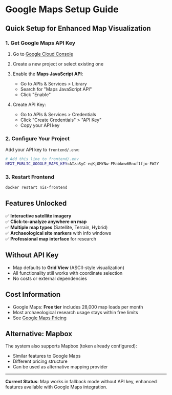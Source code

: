 # Google Maps Setup Guide

## Quick Setup for Enhanced Map Visualization

### 1. Get Google Maps API Key

1. Go to [Google Cloud Console](https://console.cloud.google.com/)
2. Create a new project or select existing one
3. Enable the **Maps JavaScript API**:
   - Go to APIs & Services > Library
   - Search for "Maps JavaScript API"
   - Click "Enable"

4. Create API Key:
   - Go to APIs & Services > Credentials
   - Click "Create Credentials" > "API Key"
   - Copy your API key

### 2. Configure Your Project

Add your API key to `frontend/.env`:

```bash
# Add this line to frontend/.env
NEXT_PUBLIC_GOOGLE_MAPS_KEY=AIzaSyC-eqKjOMYNw-FMabknw6Bnxf1fjo-EW2Y
```

### 3. Restart Frontend

```bash
docker restart nis-frontend
```

## Features Unlocked

✅ **Interactive satellite imagery**  
✅ **Click-to-analyze anywhere on map**  
✅ **Multiple map types** (Satellite, Terrain, Hybrid)  
✅ **Archaeological site markers** with info windows  
✅ **Professional map interface** for research  

## Without API Key

- Map defaults to **Grid View** (ASCII-style visualization)
- All functionality still works with coordinate selection
- No costs or external dependencies

## Cost Information

- Google Maps: **Free tier** includes 28,000 map loads per month
- Most archaeological research usage stays within free limits
- See [Google Maps Pricing](https://cloud.google.com/maps-platform/pricing)

## Alternative: Mapbox

The system also supports Mapbox (token already configured):
- Similar features to Google Maps
- Different pricing structure
- Can be used as alternative mapping provider

---

**Current Status**: Map works in fallback mode without API key, enhanced features available with Google Maps integration. 